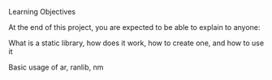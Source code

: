 Learning Objectives

At the end of this project, you are expected to be able to explain to anyone:



What is a static library, how does it work, how to create one, and how to use it

Basic usage of ar, ranlib, nm
